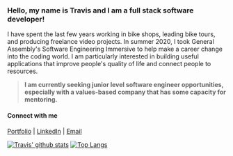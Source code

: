 ### Hello, my name is Travis and I am a full stack software developer!

I have spent the last few years working in bike shops, leading bike tours, and producing freelance video projects. In summer 2020, I took General Assembly's Software Engineering Immersive to help make a career change into the coding world. I am particularly interested in building useful applications that improve people's quality of life and connect people to resources.

> **I am currently seeking junior level software engineer opportunities, especially with a values-based company that has some capacity for mentoring.**

#### Connect with me
[Portfolio](https://travissouthard.github.io) | 
[LinkedIn](https://www.linkedin.com/in/southardtravis/) | 
[Email](mailto:tsouthard88@gmail.com)

[![Travis' github stats](https://github-readme-stats.vercel.app/api?username=travissouthard&count_private=true)](https://github.com/anuraghazra/github-readme-stats)
[![Top Langs](https://github-readme-stats.travissouthard.vercel.app/api/top-langs/?username=travissouthard&layout=compact)](https://github.com/anuraghazra/github-readme-stats)
